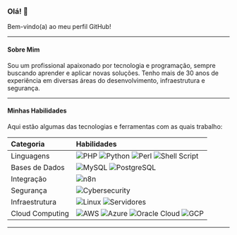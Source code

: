 ### Olá! 👋

Bem-vindo(a) ao meu perfil GitHub!

---

#### Sobre Mim

Sou um profissional apaixonado por tecnologia e programação, sempre buscando aprender e aplicar novas soluções. Tenho mais de 30 anos de experiência em diversas áreas do desenvolvimento, infraestrutura e segurança.

---

#### Minhas Habilidades

Aqui estão algumas das tecnologias e ferramentas com as quais trabalho:

| Categoria        | Habilidades                                                                                                                              |
| :--------------- | :--------------------------------------------------------------------------------------------------------------------------------------- |
| Linguagens       | ![PHP](https://img.shields.io/badge/PHP-777BB4?style=for-the-badge&logo=php&logoColor=white) ![Python](https://img.shields.io/badge/Python-3776AB?style=for-the-badge&logo=python&logoColor=white) ![Perl](https://img.shields.io/badge/Perl-334C90?style=for-the-badge&logo=perl&logoColor=white) ![Shell Script](https://img.shields.io/badge/Shell_Script-121011?style=for-the-badge&logo=gnu-bash&logoColor=white) |
| Bases de Dados   | ![MySQL](https://img.shields.io/badge/MySQL-4479A1?style=for-the-badge&logo=mysql&logoColor=white) ![PostgreSQL](https://img.shields.io/badge/PostgreSQL-316192?style=for-the-badge&logo=postgresql&logoColor=white) |
| Integração       | ![n8n](https://img.shields.io/badge/n8n-FF4B00?style=for-the-badge&logo=n8n&logoColor=white)                                            |
| Segurança        | ![Cybersecurity](https://img.shields.io/badge/Cybersecurity-1FA4E3?style=for-the-badge&logo=octopus-deploy&logoColor=white)              |
| Infraestrutura   | ![Linux](https://img.shields.io/badge/Linux-FCC624?style=for-the-badge&logo=linux&logoColor=black) ![Servidores](https://img.shields.io/badge/Servidores_Linux-E95395?style=for-the-badge&logo=debian&logoColor=white) |
| Cloud Computing  | ![AWS](https://img.shields.io/badge/AWS-232F3E?style=for-the-badge&logo=amazon-aws&logoColor=white) ![Azure](https://img.shields.io/badge/Azure-0078D4?style=for-the-badge&logo=microsoft-azure&logoColor=white) ![Oracle Cloud](https://img.shields.io/badge/Oracle_Cloud-F80000?style=for-the-badge&logo=oracle&logoColor=white) ![GCP](https://img.shields.io/badge/GCP-4285F4?style=for-the-badge&logo=google-cloud&logoColor=white) |

---
